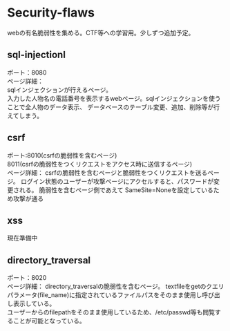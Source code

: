 # Security-flaws
webの有名脆弱性を集める。CTF等への学習用。少しずつ追加予定。

## sql-injectionl
ポート：8080  
ページ詳細：  
sqlインジェクションが行えるページ。   
入力した人物名の電話番号を表示するwebページ。sqlインジェクションを使うことで全人物のデータ表示、
データベースのテーブル変更、追加、削除等が行えてしまう。

## csrf
ポート:8010(csrfの脆弱性を含むページ)  
      8011(csrfの脆弱性をつくリクエストをアクセス時に送信するページ)  
ページ詳細： 
csrfの脆弱性を含むページと脆弱性をつくリクエストを送るページ。 
ログイン状態のユーザーが攻撃ページにアクセルすると、パスワードが変更される。 
脆弱性を含むページ側であえて SameSite=Noneを設定しているため攻撃が通る 

## xss
現在準備中  

## directory_traversal
ポート：8020  
ページ詳細： 
directory_traversalの脆弱性を含むページ。 
textfileをgetのクエリパラメータ(file_name)に指定されているファイルパスをそのまま使用し呼び出し表示している。  
ユーザーからのfilepathをそのまま使用しているため、/etc/passwd等も閲覧することが可能となっている。  


